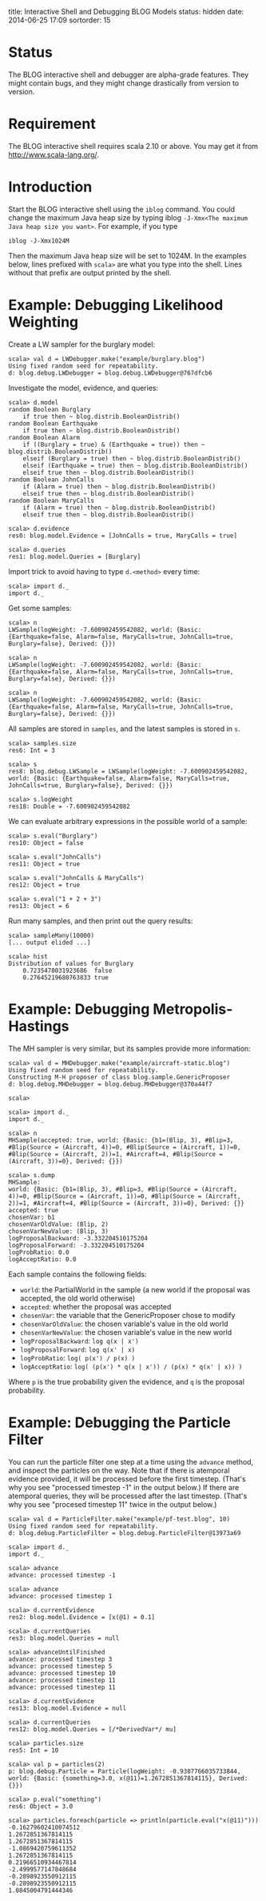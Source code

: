 title: Interactive Shell and Debugging BLOG Models
status: hidden
date: 2014-06-25 17:09
sortorder: 15


# Status

The BLOG interactive shell and debugger are alpha-grade features. They might
contain bugs, and they might change drastically from version to version.

# Requirement
The BLOG interactive shell requires scala 2.10 or above. You may get it from 
http://www.scala-lang.org/.

# Introduction

Start the BLOG interactive shell using the `iblog` command. You could change the maximum Java heap size by typing iblog `-J-Xmx<The maximum Java heap size you want>`. For example, if you type

```text
iblog -J-Xmx1024M
```

Then the maximum Java heap size will be set to 1024M.
In the examples below, lines prefixed with `scala>` are what you type into the shell. Lines without that prefix are output printed by the shell.


# Example: Debugging Likelihood Weighting

Create a LW sampler for the burglary model:

```text
scala> val d = LWDebugger.make("example/burglary.blog")
Using fixed random seed for repeatability.
d: blog.debug.LWDebugger = blog.debug.LWDebugger@767dfcb6
```

Investigate the model, evidence, and queries:

```text
scala> d.model
random Boolean Burglary
    if true then ~ blog.distrib.BooleanDistrib()
random Boolean Earthquake
    if true then ~ blog.distrib.BooleanDistrib()
random Boolean Alarm
    if ((Burglary = true) & (Earthquake = true)) then ~ blog.distrib.BooleanDistrib()
    elseif (Burglary = true) then ~ blog.distrib.BooleanDistrib()
    elseif (Earthquake = true) then ~ blog.distrib.BooleanDistrib()
    elseif true then ~ blog.distrib.BooleanDistrib()
random Boolean JohnCalls
    if (Alarm = true) then ~ blog.distrib.BooleanDistrib()
    elseif true then ~ blog.distrib.BooleanDistrib()
random Boolean MaryCalls
    if (Alarm = true) then ~ blog.distrib.BooleanDistrib()
    elseif true then ~ blog.distrib.BooleanDistrib()

scala> d.evidence
res0: blog.model.Evidence = [JohnCalls = true, MaryCalls = true]

scala> d.queries
res1: blog.model.Queries = [Burglary]
```

Import trick to avoid having to type `d.<method>` every time:

```text
scala> import d._
import d._
```

Get some samples:

```text
scala> n
LWSample(logWeight: -7.600902459542082, world: {Basic: {Earthquake=false, Alarm=false, MaryCalls=true, JohnCalls=true, Burglary=false}, Derived: {}})

scala> n
LWSample(logWeight: -7.600902459542082, world: {Basic: {Earthquake=false, Alarm=false, MaryCalls=true, JohnCalls=true, Burglary=false}, Derived: {}})

scala> n
LWSample(logWeight: -7.600902459542082, world: {Basic: {Earthquake=false, Alarm=false, MaryCalls=true, JohnCalls=true, Burglary=false}, Derived: {}})
```

All samples are stored in `samples`, and the latest samples is stored in `s`.

```text
scala> samples.size
res6: Int = 3

scala> s
res8: blog.debug.LWSample = LWSample(logWeight: -7.600902459542082, world: {Basic: {Earthquake=false, Alarm=false, MaryCalls=true, JohnCalls=true, Burglary=false}, Derived: {}})

scala> s.logWeight
res18: Double = -7.600902459542082
```

We can evaluate arbitrary expressions in the possible world of a sample:

```text
scala> s.eval("Burglary")
res10: Object = false

scala> s.eval("JohnCalls")
res11: Object = true

scala> s.eval("JohnCalls & MaryCalls")
res12: Object = true

scala> s.eval("1 + 2 + 3")
res13: Object = 6
```

Run many samples, and then print out the query results:

```text
scala> sampleMany(10000)
[... output elided ...]

scala> hist
Distribution of values for Burglary
    0.7235478031923686  false
    0.27645219680763833 true
```


# Example: Debugging Metropolis-Hastings

The MH sampler is very similar, but its samples provide more information:

```text
scala> val d = MHDebugger.make("example/aircraft-static.blog")
Using fixed random seed for repeatability.
Constructing M-H proposer of class blog.sample.GenericProposer
d: blog.debug.MHDebugger = blog.debug.MHDebugger@370a44f7

scala> 

scala> import d._
import d._

scala> n
MHSample(accepted: true, world: {Basic: {b1=(Blip, 3), #Blip=3, #Blip(Source = (Aircraft, 4))=0, #Blip(Source = (Aircraft, 1))=0, #Blip(Source = (Aircraft, 2))=1, #Aircraft=4, #Blip(Source = (Aircraft, 3))=0}, Derived: {}})

scala> s.dump
MHSample:
world: {Basic: {b1=(Blip, 3), #Blip=3, #Blip(Source = (Aircraft, 4))=0, #Blip(Source = (Aircraft, 1))=0, #Blip(Source = (Aircraft, 2))=1, #Aircraft=4, #Blip(Source = (Aircraft, 3))=0}, Derived: {}}
accepted: true
chosenVar: b1
chosenVarOldValue: (Blip, 2)
chosenVarNewValue: (Blip, 3)
logProposalBackward: -3.332204510175204
logProposalForward: -3.332204510175204
logProbRatio: 0.0
logAcceptRatio: 0.0
```

Each sample contains the following fields:

- `world`: the PartialWorld in the sample (a new world if the proposal was
  accepted, the old world otherwise)
- `accepted`: whether the proposal was accepted
- `chosenVar`: the variable that the GenericProposer chose to modify
- `chosenVarOldValue`: the chosen variable's value in the old world
- `chosenVarNewValue`: the chosen variable's value in the new world
- `logProposalBackward`: `log q(x | x')`
- `logProposalForward`: `log q(x' | x)`
- `logProbRatio`: `log( p(x') / p(x) )`
- `logAcceptRatio`: `log( (p(x') * q(x | x')) / (p(x) * q(x' | x)) )`

Where `p` is the true probability given the evidence, and `q` is the proposal
probability.


# Example: Debugging the Particle Filter

You can run the particle filter one step at a time using the `advance` method,
and inspect the particles on the way. Note that if there is atemporal evidence
provided, it will be processed before the first timestep. (That's why you see
"processed timestep -1" in the output below.) If there are atemporal queries,
they will be processed after the last timestep. (That's why you see "procesed
timestep 11" twice in the output below.)

```text
scala> val d = ParticleFilter.make("example/pf-test.blog", 10)
Using fixed random seed for repeatability.
d: blog.debug.ParticleFilter = blog.debug.ParticleFilter@13973a69

scala> import d._
import d._

scala> advance
advance: processed timestep -1

scala> advance
advance: processed timestep 1

scala> d.currentEvidence
res2: blog.model.Evidence = [x(@1) = 0.1]

scala> d.currentQueries
res3: blog.model.Queries = null

scala> advanceUntilFinished
advance: processed timestep 3
advance: processed timestep 5
advance: processed timestep 10
advance: processed timestep 11
advance: processed timestep 11

scala> d.currentEvidence
res13: blog.model.Evidence = null

scala> d.currentQueries
res12: blog.model.Queries = [/*DerivedVar*/ mu]

scala> particles.size
res5: Int = 10

scala> val p = particles(2)
p: blog.debug.Particle = Particle(logWeight: -0.9387766035733844, world: {Basic: {something=3.0, x(@11)=1.2672851367814115}, Derived: {}})

scala> p.eval("something")
res6: Object = 3.0

scala> particles.foreach(particle => println(particle.eval("x(@11)")))
-0.16279602410074512
1.2672851367814115
1.2672851367814115
-1.0869420759611352
1.2672851367814115
0.21966510934467814
-2.4999577147848684
-0.2898923550912115
-0.2898923550912115
1.0845004791444346
```
